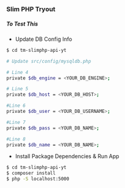 ### Slim PHP Tryout


##### To Test This

- Update DB Config Info
```sh
$ cd tm-slimphp-api-yt

# Update src/config/mysqldb.php

# Line 4
private $db_engine = <YOUR_DB_ENGINE>;

# Line 5
private $db_host = <YOUR_DB_HOST>;

#Line 6
private $db_user = <YOUR_DB_USERNAME>;

#Line 7
private $db_pass = <YOUR_DB_NAME>;

#Line 8
private $db_name = <YOUR_DB_NAME>;
```

- Install Package Dependencies & Run App
```sh
$ cd tm-slimphp-api-yt
$ composer install
$ php -S localhost:5000
```
